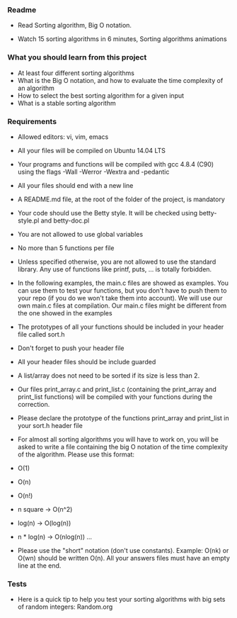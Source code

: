 ### Readme

- Read Sorting algorithm, Big O notation.

- Watch 15 sorting algorithms in 6 minutes, Sorting algorithms animations

### What you should learn from this project

- At least four different sorting algorithms
- What is the Big O notation, and how to evaluate the time complexity of an algorithm
- How to select the best sorting algorithm for a given input
- What is a stable sorting algorithm

### Requirements

- Allowed editors: vi, vim, emacs
- All your files will be compiled on Ubuntu 14.04 LTS
- Your programs and functions will be compiled with gcc 4.8.4 (C90) using the flags -Wall -Werror -Wextra and -pedantic
- All your files should end with a new line
- A README.md file, at the root of the folder of the project, is mandatory
- Your code should use the Betty style. It will be checked using betty-style.pl and betty-doc.pl
- You are not allowed to use global variables
- No more than 5 functions per file
- Unless specified otherwise, you are not allowed to use the standard library. Any use of functions like printf, puts, ... is totally forbidden.
- In the following examples, the main.c files are showed as examples. You can use them to test your functions, but you don't have to push them to your repo (if you do we won't take them into account). We will use our own main.c files at compilation. Our main.c files might be different from the one showed in the examples
- The prototypes of all your functions should be included in your header file called sort.h
- Don't forget to push your header file
- All your header files should be include guarded
- A list/array does not need to be sorted if its size is less than 2.

- Our files print_array.c and print_list.c (containing the print_array and print_list functions) will be compiled with your functions during the correction.
- Please declare the prototype of the functions print_array and print_list in your sort.h header file
- For almost all sorting algorithms you will have to work on, you will be asked to write a file containing the big O notation of the time complexity of the algorithm. Please use this format:

 - O(1)
 - O(n)
 - O(n!)
 - n square -> O(n^2)
 - log(n) -> O(log(n))
 - n * log(n) -> O(nlog(n))
...
- Please use the "short" notation (don't use constants). Example: O(nk) or O(wn) should be written O(n). All your answers files must have an empty line at the end.

### Tests

- Here is a quick tip to help you test your sorting algorithms with big sets of random integers: Random.org